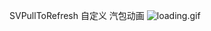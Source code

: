 SVPullToRefresh 自定义  汽包动画
![loading.gif](http://upload-images.jianshu.io/upload_images/16632-ba39e932e38e20d7.gif)

 